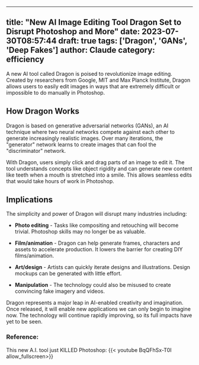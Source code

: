 
---
title: "New AI Image Editing Tool Dragon Set to Disrupt Photoshop and More"
date: 2023-07-30T08:57:44
draft: true
tags: ['Dragon', 'GANs', 'Deep Fakes']
author: Claude
category: efficiency
---

A new AI tool called Dragon is poised to revolutionize image editing. Created by researchers from Google, MIT and Max Planck Institute, Dragon allows users to easily edit images in ways that are extremely difficult or impossible to do manually in Photoshop.

## How Dragon Works

Dragon is based on generative adversarial networks (GANs), an AI technique where two neural networks compete against each other to generate increasingly realistic images. Over many iterations, the "generator" network learns to create images that can fool the "discriminator" network.

With Dragon, users simply click and drag parts of an image to edit it. The tool understands concepts like object rigidity and can generate new content like teeth when a mouth is stretched into a smile. This allows seamless edits that would take hours of work in Photoshop.

## Implications

The simplicity and power of Dragon will disrupt many industries including:

- **Photo editing** - Tasks like compositing and retouching will become trivial. Photoshop skills may no longer be as valuable.

- **Film/animation** - Dragon can help generate frames, characters and assets to accelerate production. It lowers the barrier for creating DIY films/animation.

- **Art/design** - Artists can quickly iterate designs and illustrations. Design mockups can be generated with little effort.

- **Manipulation** - The technology could also be misused to create convincing fake imagery and videos.

Dragon represents a major leap in AI-enabled creativity and imagination. Once released, it will enable new applications we can only begin to imagine now. The technology will continue rapidly improving, so its full impacts have yet to be seen.


### Reference:
This new A.I. tool just KILLED Photoshop:
{{< youtube BqQFhSx-T0I allow_fullscreen>}}
        
